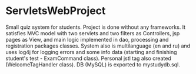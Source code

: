 # ServletsWebProject
Small quiz system for students. Project is done without any frameworks. It satisfies MVC model with two servlets and two filters as Controllers,
jsp pages as View, and main logic implemented in dao, processing and registration
packages classes. System also is multilanguage (en and ru) and uses log4j for logging errors
and some info data (starting and finishing student's test - ExamCommand class). Personal jstl
tag also created (WelcomeTagHandler class). DB (MySQL) is exported to mystudydb.sql.
